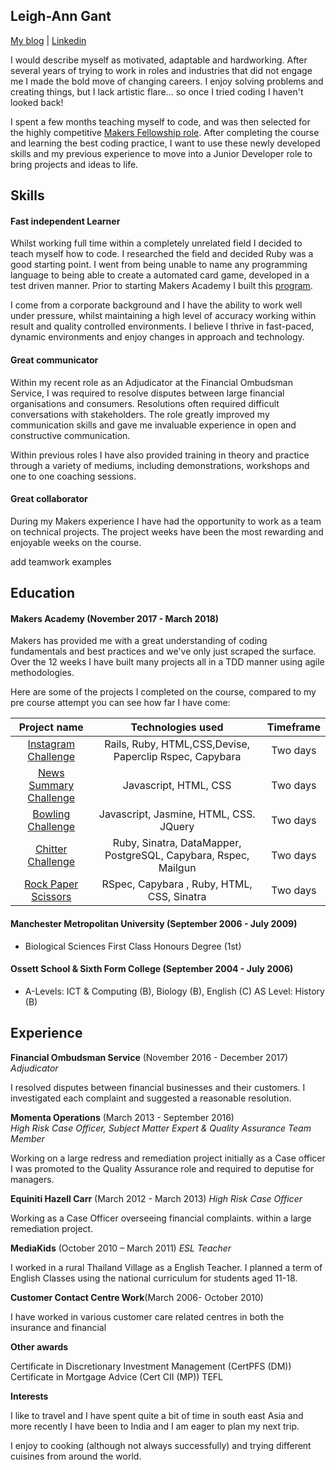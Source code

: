 ## Leigh-Ann Gant

[My blog](https://blog.makersacademy.com/meet-our-makers-fellows-leigh-ann-gant-25c71112121f)  |               [Linkedin](https://www.linkedin.com/in/leigh-ann-gant-cii-mp-cert-pfs-dm-a88756105/)

I would describe myself as motivated, adaptable and hardworking. After several years of trying to work in roles and industries that did not engage me I made the bold move of changing careers. I enjoy solving problems and creating things, but I lack artistic flare... so once I tried coding I haven't looked back!

I spent a few months teaching myself to code, and was then selected for the highly competitive [Makers Fellowship role](http://www.makersacademy.com/). After completing the course and learning the best coding practice, I want to use these newly developed skills and my previous experience to move into a Junior Developer role to bring projects and ideas to life.

## Skills

#### Fast independent Learner
Whilst working full time within a completely unrelated field I decided to teach myself how to code. I researched the field and decided Ruby was a good starting point. I went from being unable to name any programming language to being able to create a automated card game, developed in a test driven manner. Prior to starting Makers Academy I built this [program](https://github.com/Leigan0/beat-the-dealer-21).

I come from a corporate background and I have the ability to work well under pressure, whilst maintaining a high level of accuracy working within result and quality controlled environments. I believe I thrive in fast-paced, dynamic environments and enjoy changes in approach and technology.

#### Great communicator
Within my recent role as an Adjudicator at the Financial Ombudsman Service, I was required to resolve disputes between large financial organisations and consumers. Resolutions often required difficult conversations with stakeholders. The role greatly improved my communication skills and gave me invaluable experience in open and constructive communication.

Within previous roles I have also provided training in theory and practice through a variety of mediums, including demonstrations, workshops and one to one coaching sessions.


#### Great collaborator
During my Makers experience I have had the opportunity to work as a team on technical projects. The project weeks have been the most rewarding and enjoyable weeks on the course.

add teamwork examples

## Education

#### Makers Academy (November 2017 - March 2018)

Makers has provided me with a great understanding of coding fundamentals and best practices and we've only just scraped the surface. Over the 12 weeks I have built many projects all in a TDD manner using agile methodologies.

Here are some of the projects I completed on the course, compared to my pre course attempt you can see how far I have come:


| Project name                                                            | Technologies used           | Timeframe  |
| :-------------:                                                           |:-------------:              | :-----:|
| [Instagram Challenge](https://github.com/Leigan0/instagram-challenge)   | Rails, Ruby, HTML,CSS,Devise, Paperclip Rspec, Capybara                           |                            Two days|
| [News Summary Challenge](https://github.com/Leigan0/news-summary-challenge)               | Javascript, HTML, CSS                    | Two days |
| [Bowling Challenge](https://github.com/Leigan0/bowling-challenge)           | Javascript, Jasmine, HTML, CSS. JQuery                 |  Two days |
| [Chitter Challenge](https://github.com/Leigan0/chitter-challenge) | Ruby, Sinatra, DataMapper, PostgreSQL, Capybara, Rspec, Mailgun      | Two days |
| [Rock Paper Scissors](https://github.com/Leigan0/rps-challenge) | RSpec, Capybara , Ruby, HTML, CSS, Sinatra      |   Two days|

#### Manchester Metropolitan University (September 2006 - July 2009)

- Biological Sciences First Class Honours Degree (1st)

#### Ossett School & Sixth Form College (September 2004 - July 2006)
 - A-Levels: ICT & Computing (B), Biology (B), English (C) AS Level: History (B)

## Experience

**Financial Ombudsman Service** (November 2016 - December 2017)    
*Adjudicator*  

I resolved disputes between financial businesses and their customers. I investigated each complaint and suggested a reasonable resolution.

**Momenta Operations** (March 2013 - September 2016)   
*High Risk Case Officer, Subject Matter Expert & Quality Assurance Team Member*

Working on a large redress and remediation project initially as a Case officer I was promoted to the Quality Assurance role and required to deputise for managers.

**Equiniti Hazell Carr** (March 2012 - March 2013)
*High Risk Case Officer*

Working as a Case Officer overseeing financial complaints. within a large remediation project.

**MediaKids** (October 2010 – March 2011)
*ESL Teacher*

I worked in a rural Thailand Village as a English Teacher. I planned a term of English Classes using the national curriculum for students aged 11-18.

**Customer Contact Centre Work**(March 2006- October 2010)

I have worked in various customer care related centres in both the insurance and financial

**Other awards**

Certificate in Discretionary Investment Management (CertPFS (DM))
Certificate in Mortgage Advice (Cert CII (MP))
TEFL

**Interests**

I like to travel and I have spent quite a bit of time in south east Asia and more recently I have been to India and I am eager to plan my next trip.

I enjoy to cooking (although not always successfully) and trying different cuisines from around the world.
